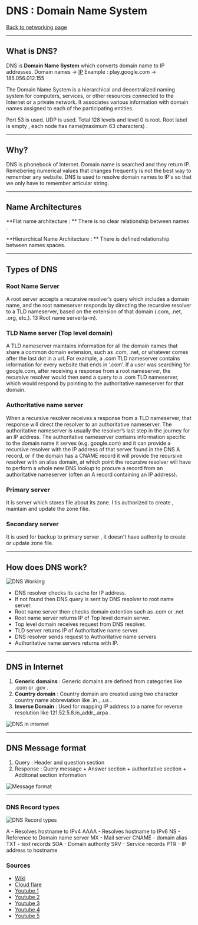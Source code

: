# DNS : Domain Name System
[Back to networking page](./index.md)

---

## What is DNS?
DNS is **Domain Name System** which converts domain name to IP addresses.
Domain names -> [IP](IP.md)
Example : play.google.com -> 185.056.012.155

The Domain Name System is a hierarchical and decentralized naming system for computers, services, or other resources connected to the Internet or a private network. It associates various information with domain names assigned to each of the participating entities.

Port 53 is used. UDP is used. Total 128 levels and level 0 is root.
Root label is empty , each node has name(maximum 63 characters) .

---

## Why?
DNS is phonebook of Internet. Domain name is searched and they return IP. Remebering numerical values that changes frequently is not the best way to remember any website. DNS is used to resolve domain names to IP's so that we only have to remember articular string.

---

## Name Architectures
**Flat name architecture : ** 
There is no clear relationship between names .

**Hierarchical Name Architecture : **
There is defined relationship between names spaces.


---

## Types of DNS

### Root Name Server
A root server accepts a recursive resolver’s query which includes a domain name, and the root nameserver responds by directing the recursive resolver to a TLD nameserver, based on the extension of that domain (.com, .net, .org, etc.). 13 Root name server(a-m).

### TLD Name server (Top level domain)
A TLD nameserver maintains information for all the domain names that share a common domain extension, such as .com, .net, or whatever comes after the last dot in a url. For example, a .com TLD nameserver contains information for every website that ends in ‘.com’. If a user was searching for google.com, after receiving a response from a root nameserver, the recursive resolver would then send a query to a .com TLD nameserver, which would respond by pointing to the authoritative nameserver for that domain.

### Authoritative name server
When a recursive resolver receives a response from a TLD nameserver, that response will direct the resolver to an authoritative nameserver. The authoritative nameserver is usually the resolver’s last step in the journey for an IP address. The authoritative nameserver contains information specific to the domain name it serves (e.g. google.com) and it can provide a recursive resolver with the IP address of that server found in the DNS A record, or if the domain has a CNAME record it will provide the recursive resolver with an alias domain, at which point the recursive resolver will have to perform a whole new DNS lookup to procure a record from an authoritative nameserver (often an A record containing an IP address).

### Primary server 
It is server which stores file about its zone. I tis authorized to create , maintain and update the zone filie. 

### Secondary server 
It is used for backup to primary server , it doesn't have authority to create or update zone file.

---

## How does DNS work?

![DNS Working](http://www.tcpipguide.com/free/diagrams/dnsresolution.png)

- DNS resolver checks its cache for IP address.
- If not found then DNS query is sent by DNS resolver to root name server. 
- Root name server then checks domain extention such as .com or .net
- Root name server returns IP of Top level domain server.
- Top level domain receives request from DNS resolver.
- TLD server returns IP of Authoritative name server.
- DNS resolver sends request to Authoritative name servers
- Authoritative name servers returns with IP.

---

## DNS in Internet

1. **Generic domains** : Generic domains are defined from categories like .com or .gov .
2. **Country domain** : Country domain are created using two character country name abbreviation like .in , .us .
3. **Inverse Domain** : Used for mapping IP address to a name for reverse resolution like 121.52.5.8.in_addr_.arpa .

![DNS in internet](https://www.tutorialride.com/images/computer-network/dns-in-internet.jpeg)

---

## DNS Message format
1. Query : Header and question section
2. Response : Query message + Answer section + authoritative section + Additonal section information

![Message format](https://i.imgur.com/68escU5.png)

---

### DNS Record types

![DNS Record types](https://en.wikipedia.org/wiki/List_of_DNS_record_types#/media/File:All_active_dns_record_types.png)

A - Resolves hostname to IPv4
AAAA - Resolves hostname to IPv6
NS - Reference to Domain name server
MX - Mail server
CNAME - domain alias
TXT - text records
SOA - Domain authority 
SRV - Service records
PTR - IP address to hostname

### Sources
- [Wiki](https://en.wikipedia.org/wiki/Domain_Name_System)
- [Cloud flare](https://www.cloudflare.com/en-in/learning/dns/dns-server-types/)
- [Youtube 1](https://youtu.be/JkEYOt08-rU)
- [Youtube 2](https://youtu.be/FsGUi5pXpLk)
- [Youtube 3](https://www.youtube.com/watch?v=uOfonONtIuk)
- [Youtube 4](https://youtu.be/Rck3BALhI5c)
- [Youtube 5](https://youtu.be/mpQZVYPuDGU)